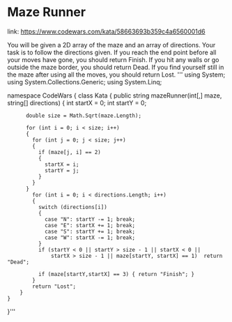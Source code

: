 # Maze Runner

link: https://www.codewars.com/kata/58663693b359c4a6560001d6

You will be given a 2D array of the maze and an array of directions. Your task is to follow the directions given. If you reach the end point before all your moves have gone, you should return Finish. If you hit any walls or go outside the maze border, you should return Dead. If you find yourself still in the maze after using all the moves, you should return Lost.
'''
using System;
using System.Collections.Generic;
using System.Linq;

namespace CodeWars
{
    class Kata
    {
        public string mazeRunner(int[,] maze, string[] directions)
        {
          int startX = 0;
          int startY = 0;
          
          double size = Math.Sqrt(maze.Length);
            
          for (int i = 0; i < size; i++)
          {
            for (int j = 0; j < size; j++)
            {
              if (maze[j, i] == 2) 
              { 
                startX = i; 
                startY = j;
              }
            }
          }
            for (int i = 0; i < directions.Length; i++)
            {
              switch (directions[i])
              {
                case "N": startY -= 1; break;
                case "E": startX += 1; break;
                case "S": startY += 1; break;
                case "W": startX -= 1; break;
              }             
              if (startY < 0 || startY > size - 1 || startX < 0 || 
                  startX > size - 1 || maze[startY, startX] == 1)  return "Dead";               
              
              if (maze[startY,startX] == 3) { return "Finish"; }
            }
            return "Lost";      
        }
    }
}'''

